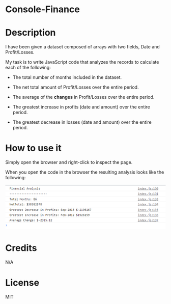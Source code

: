 # Console-Finance

# Description 

I have been given a dataset composed of arrays with two fields, Date and Profit/Losses.

My task is to write JavaScript code that analyzes the records to calculate each of the following:

* The total number of months included in the dataset.

* The net total amount of Profit/Losses over the entire period.

* The average of the **changes** in Profit/Losses over the entire period.

* The greatest increase in profits (date and amount) over the entire period.

* The greatest decrease in losses (date and amount) over the entire period.


# How to use it

Simply open the browser and right-click to inspect the page. 

When you open the code in the browser the resulting analysis looks like the following:


![](images/Financial%20analysis.png)


# Credits

N/A

# License

MIT


